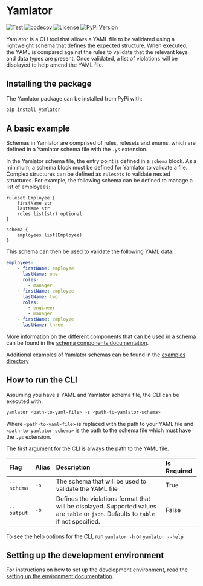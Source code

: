 # Yamlator

[![Test](https://github.com/ryan95f/yamlator/actions/workflows/test.yaml/badge.svg)](https://github.com/ryan95f/yamlator/actions/workflows/test.yaml)
[![codecov](https://codecov.io/gh/ryan95f/yamlator/branch/main/graph/badge.svg)](https://codecov.io/gh/ryan95f/yamlator)
[![License](https://img.shields.io/github/license/ryan95f/yamlator)](https://github.com/ryan95f/yamlator/blob/main/LICENSE)
[![PyPi Version](https://img.shields.io/pypi/v/yamlator)](https://pypi.org/project/yamlator/)

Yamlator is a CLI tool that allows a YAML file to be validated using a lightweight schema that defines the expected structure. When executed, the YAML is compared against the rules to validate that the relevant keys and data types are present. Once validated, a list of violations will be displayed to help amend the YAML file.

## Installing the package

The Yamlator package can be installed from PyPi with:

```bash
pip install yamlator
```

## A basic example

Schemas in Yamlator are comprised of rules, rulesets and enums, which are defined in a Yamlator schema file with the `.ys` extension.

In the Yamlator schema file, the entry point is defined in a `schema` block. As a minimum, a schema block must be defined for Yamlator to validate a file. Complex structures can be defined as `rulesets` to validate nested structures. For example, the following schema can be defined to manage a list of employees:

```text
ruleset Employee {
    firstName str
    lastName str
    roles list(str) optional
}

schema {
    employees list(Employee)
}
```

This schema can then be used to validate the following YAML data:

```yaml
employees:
    - firstName: employee
      lastName: one
      roles:
        - manager
    - firstName: employee
      lastName: two
      roles:
        - engineer
        - manager
    - firstName: employee
      lastName: three
```

More information on the different components that can be used in a schema can be found in the [schema components documentation](./docs/schema_components.md).

Additional examples of Yamlator schemas can be found in the [examples directory](./example/)

## How to run the CLI

Assuming you have a YAML and Yamlator schema file, the CLI can be executed with:

```bash
yamlator <path-to-yaml-file> -s <path-to-yamlator-schema>
```

Where `<path-to-yaml-file>` is replaced with the path to your YAML file and `<path-to-yamlator-schema>` is the path to the schema file which must have the `.ys` extension.

The first argument for the CLI is always the path to the YAML file.

| Flag | Alias | Description | Is Required |
|:-----|:------|:------------|:------------|
| `--schema` | `-s` | The schema that will be used to validate the YAML file | True |
| `--output` | `-o` | Defines the violations format that will be displayed. Supported values are `table` or `json`. Defaults to `table` if not specified. | False |

To see the help options for the CLI, run `yamlator -h` or `yamlator --help`

## Setting up the development environment

For instructions on how to set up the development environment, read the [setting up the environment documentation](./docs/setting_up_the_environment.md).
